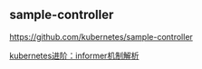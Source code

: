 ## sample-controller


https://github.com/kubernetes/sample-controller

[kubernetes进阶：informer机制解析](https://juejin.im/post/5de097bbf265da05d849ab53)
